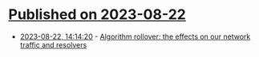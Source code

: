 # [Published on 2023-08-22](index.md)

* [2023-08-22, 14:14:20](https://lobste.rs/s/gjmiwk/algorithm_rollover_effects_on_our) - [Algorithm rollover: the effects on our network traffic and resolvers](https://www.sidnlabs.nl/en/news-and-blogs/algorithm-rollover-the-effects-on-our-network-traffic-and-resolvers)
